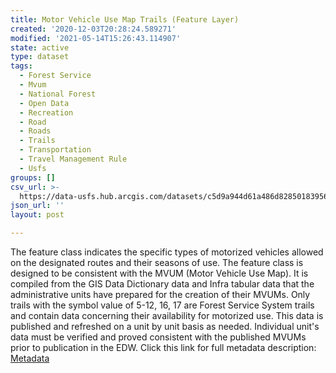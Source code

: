 ```yaml
---
title: Motor Vehicle Use Map Trails (Feature Layer)
created: '2020-12-03T20:28:24.589271'
modified: '2021-05-14T15:26:43.114907'
state: active
type: dataset
tags:
  - Forest Service
  - Mvum
  - National Forest
  - Open Data
  - Recreation
  - Road
  - Roads
  - Trails
  - Transportation
  - Travel Management Rule
  - Usfs
groups: []
csv_url: >-
  https://data-usfs.hub.arcgis.com/datasets/c5d9a944d61a486d8285018395638e4f_2.csv?outSR=%7B%22latestWkid%22%3A4269%2C%22wkid%22%3A4269%7D
json_url: ''
layout: post

---
```

The feature class indicates the specific types of motorized vehicles allowed on the designated routes and their seasons of use. The feature class is designed to be consistent with the MVUM (Motor Vehicle Use Map). It is compiled from the GIS Data Dictionary data and Infra tabular data that the administrative units have prepared for the creation of their MVUMs. Only trails with the symbol value of 5-12, 16, 17 are Forest Service System trails and contain data concerning their availability for motorized use. This data is published and refreshed on a unit by unit basis as needed. Individual unit's data must be verified and proved consistent with the published MVUMs prior to publication in the EDW. Click this link for full metadata description:  <a href='https://data.fs.usda.gov/geodata/edw/edw_resources/meta/S_USA.Trail_MVUM.xml' target='_blank'>Metadata</a>

